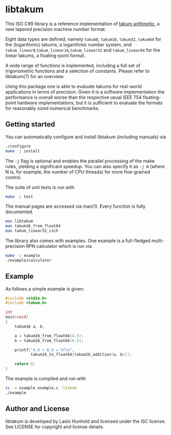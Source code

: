 # libtakum

This ISO C99 library is a reference implementation of
[takum arithmetic](https://arxiv.org/abs/2404.18603), a new tapered
precision machine number format.

Eight data types are defined, namely `takum8`, `takum16`, `takum32`,
`takum64` for the (logarithmic) takums, a logarithmic number system,
and `takum_linear8`,`takum_linear16`,`takum_linear32` and
`takum_linear64` for the linear takums, a floating-point format.

A wide range of functions is implemented, including a full set of
trigonometric functions and a selection of constants. Please refer to
libtakum(7) for an overview.

Using this package one is able to evaluate takums for real-world applications
in terms of precision. Given it is a software implementation the performance
is overall worse than the respective usual IEEE 754 floating-point hardware
implementations, but it is sufficient to evaluate the formats for reasonably
sized numerical benchmarks.

## Getting started

You can automatically configure and install libtakum (including manuals)
via

```sh
./configure
make -j install
```

The `-j` flag is optional and enables the parallel processing of the make
rules, yielding a significant speedup. You can also specify it as `-j N`
(where N is, for example, the number of CPU threads) for more fine-grained
control.

The suite of unit tests is run with

```sh
make -j test
```

The manual pages are accessed via man(1). Every function is fully
documented.

```sh
man libtakum
man takum16_from_float64
man takum_linear32_csch
```

The library also comes with examples. One example is a full-fledged
multi-precision RPN calculator which is run via

```sh
make -j example
./example/calculator
```

## Example

As follows a simple example is given:

```C
#include <stdio.h>
#include <takum.h>

int
main(void)
{
	takum16 a, b;

	a = takum16_from_float64(4.5);
	b = takum16_from_float64(6.5);

	printf("4.5 + 6.5 = %f\n",
	       takum16_to_float64(takum16_addition(a, b)));

	return 0;
}
```

The example is compiled and run with

```sh
cc -o example example.c -ltakum
./example
```

## Author and License

libtakum is developed by Laslo Hunhold and licensed under the ISC
license. See LICENSE for copyright and license details.
